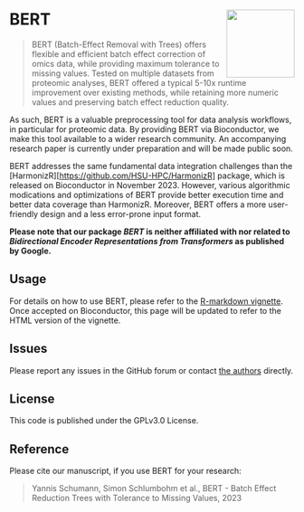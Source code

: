BERT <img src="https://user-images.githubusercontent.com/81758255/236138668-c422b935-ed7f-4f2c-82a5-69503d8416f4.png" width="120px" align="right" />
===========

 > BERT (Batch-Effect Removal with Trees) offers flexible and efficient batch effect correction of omics data, while providing maximum tolerance to missing values. Tested on multiple datasets from proteomic analyses, BERT offered a typical 5-10x runtime improvement over existing methods, while retaining more numeric values and preserving batch effect reduction quality.
 
As such, BERT is a valuable preprocessing tool for data analysis workflows, in particular for proteomic data. By providing BERT via Bioconductor, we make this tool available to a wider research community. An accompanying research paper is currently under preparation and will be made public soon.

BERT addresses the same fundamental data integration challenges than the [HarmonizR][https://github.com/HSU-HPC/HarmonizR] package, which is released on Bioconductor in November 2023. However, various algorithmic modications and optimizations of BERT provide better execution time and better data coverage than HarmonizR. Moreover, BERT offers a more user-friendly design and a less error-prone input format.
 
**Please note that our package _BERT_ is neither affiliated with nor related to _Bidirectional Encoder Representations from Transformers_ as published by Google.**

## Usage
For details on how to use BERT, please refer to the [R-markdown vignette](https://github.com/HSU-HPC/BERT/blob/main/vignettes/BERT-Vignette.Rmd). Once accepted on Bioconductor, this page will be updated to refer to the HTML version of the vignette.

## Issues
Please report any issues in the GitHub forum or contact [the authors](mailto:schumany@hsu-hh.de,schlumbohm@hsu-hh.de) directly.

## License

This code is published under the GPLv3.0 License.

## Reference
Please cite our manuscript, if you use BERT for your research:
> Yannis Schumann, Simon Schlumbohm et al., BERT - Batch Effect Reduction Trees with Tolerance to Missing Values, 2023
